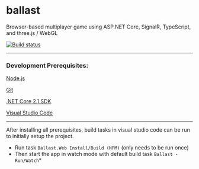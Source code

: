 # ballast
Browser-based multiplayer game using ASP.NET Core, SignalR, TypeScript, and three.js / WebGL

[![Build status](https://ci.appveyor.com/api/projects/status/2ck1bfsp6fyio9hu?svg=true)](https://ci.appveyor.com/project/NaJ64/ballast)

---

### Development Prerequisites:

[Node.js](https://nodejs.org/en/)

[Git](https://git-scm.com/)

[.NET Core 2.1 SDK](https://www.microsoft.com/net/download/dotnet-core/sdk-2.1.301)

[Visual Studio Code](https://code.visualstudio.com/)

---

After installing all prerequisites, build tasks in visual studio code can be run to initially setup the project.

- Run task `Ballast.Web Install/Build (NPM)` (only needs to be run once)
- Then start the app in watch mode with default build task `Ballast - Run/Watch`*
